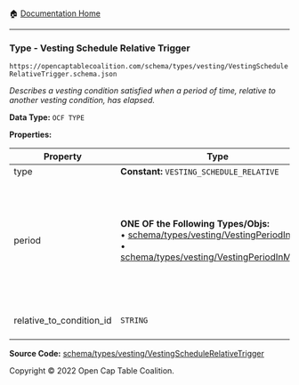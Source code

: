 :house: [Documentation Home](/README.md)

---

### Type - Vesting Schedule Relative Trigger

`https://opencaptablecoalition.com/schema/types/vesting/VestingScheduleRelativeTrigger.schema.json`

_Describes a vesting condition satisfied when a period of time, relative to another vesting condition, has elapsed._

**Data Type:** `OCF TYPE`

**Properties:**

| Property                 | Type                                                                                                                                                                                                                                                       | Description                                                                                                                                                                                                                                      | Required   |
| ------------------------ | ---------------------------------------------------------------------------------------------------------------------------------------------------------------------------------------------------------------------------------------------------------- | ------------------------------------------------------------------------------------------------------------------------------------------------------------------------------------------------------------------------------------------------ | ---------- |
| type                     | **Constant:** `VESTING_SCHEDULE_RELATIVE`                                                                                                                                                                                                                  | Scalar Constant                                                                                                                                                                                                                                  | `REQUIRED` |
| period                   | **ONE OF the Following Types/Objs:**</br>&bull; [schema/types/vesting/VestingPeriodInDays](/docs/schema/types/vesting/VestingPeriodInDays.md)</br>&bull; [schema/types/vesting/VestingPeriodInMonths](/docs/schema/types/vesting/VestingPeriodInMonths.md) | The span of time that must have elapsed since the condition `relative_to_condition_id` occurred for this condition to trigger. For weeks or "ideal" years (365 days), use `VestingPeriodInDays`. For calendar years use `VestingPeriodInMonths`. | `REQUIRED` |
| relative_to_condition_id | `STRING`                                                                                                                                                                                                                                                   | Reference to the vesting condition ID to which the `period` is relative                                                                                                                                                                          | `REQUIRED` |

**Source Code:** [schema/types/vesting/VestingScheduleRelativeTrigger](/schema/types/vesting/VestingScheduleRelativeTrigger.schema.json)

Copyright © 2022 Open Cap Table Coalition.
